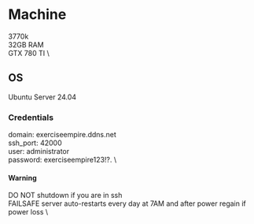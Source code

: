 # Machine
3770k \
32GB RAM \
GTX 780 TI \

## OS
Ubuntu Server 24.04

### Credentials
domain: exerciseempire.ddns.net \
ssh_port: 42000 \
user: administrator \
password: exerciseempire123!?. \

#### Warning
DO NOT shutdown if you are in ssh \
FAILSAFE server auto-restarts every day at 7AM and after power regain if power loss \
